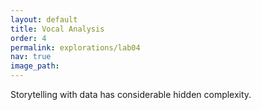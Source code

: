 ```yaml
---
layout: default
title: Vocal Analysis
order: 4
permalink: explorations/lab04
nav: true
image_path: 
---
```


Storytelling with data has considerable hidden complexity.

